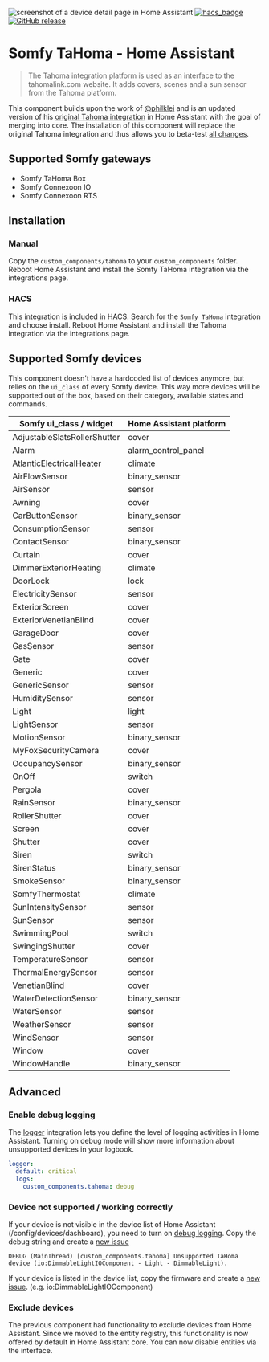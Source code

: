 ![screenshot of a device detail page in Home Assistant](https://raw.githubusercontent.com/iMicknl/ha-tahoma/master/media/tahoma_device_page.png)
[![hacs_badge](https://img.shields.io/badge/HACS-Default-orange.svg)](https://github.com/custom-components/hacs)
[![GitHub release](https://img.shields.io/github/release/iMicknl/ha-tahoma.svg)](https://GitHub.com/iMicknl/ha-tahoma/releases/)

# Somfy TaHoma - Home Assistant

> The Tahoma integration platform is used as an interface to the tahomalink.com website. It adds covers, scenes and a sun sensor from the Tahoma platform.

This component builds upon the work of [@philklei](https://github.com/philklei) and is an updated version of his [original Tahoma integration](https://www.home-assistant.io/integrations/tahoma/) in Home Assistant with the goal of merging into core. The installation of this component will replace the original Tahoma integration and thus allows you to beta-test [all changes](./CHANGELOG.md).

## Supported Somfy gateways

- Somfy TaHoma Box
- Somfy Connexoon IO
- Somfy Connexoon RTS

## Installation

### Manual

Copy the `custom_components/tahoma` to your `custom_components` folder. Reboot Home Assistant and install the Somfy TaHoma integration via the integrations page.

### HACS

This integration is included in HACS. Search for the `Somfy TaHoma` integration and choose install. Reboot Home Assistant and install the Tahoma integration via the integrations page.

## Supported Somfy devices

This component doesn't have a hardcoded list of devices anymore, but relies on the `ui_class` of every Somfy device. This way more devices will be supported out of the box, based on their category, available states and commands.

| Somfy ui_class / widget      | Home Assistant platform |
| ---------------------------- | ----------------------- |
| AdjustableSlatsRollerShutter | cover                   |
| Alarm                        | alarm_control_panel     |
| AtlanticElectricalHeater     | climate                 |
| AirFlowSensor                | binary_sensor           |
| AirSensor                    | sensor                  |
| Awning                       | cover                   |
| CarButtonSensor              | binary_sensor           |
| ConsumptionSensor            | sensor                  |
| ContactSensor                | binary_sensor           |
| Curtain                      | cover                   |
| DimmerExteriorHeating        | climate                 |
| DoorLock                     | lock                    |
| ElectricitySensor            | sensor                  |
| ExteriorScreen               | cover                   |
| ExteriorVenetianBlind        | cover                   |
| GarageDoor                   | cover                   |
| GasSensor                    | sensor                  |
| Gate                         | cover                   |
| Generic                      | cover                   |
| GenericSensor                | sensor                  |
| HumiditySensor               | sensor                  |
| Light                        | light                   |
| LightSensor                  | sensor                  |
| MotionSensor                 | binary_sensor           |
| MyFoxSecurityCamera          | cover                   |
| OccupancySensor              | binary_sensor           |
| OnOff                        | switch                  |
| Pergola                      | cover                   |
| RainSensor                   | binary_sensor           |
| RollerShutter                | cover                   |
| Screen                       | cover                   |
| Shutter                      | cover                   |
| Siren                        | switch                  |
| SirenStatus                  | binary_sensor           |
| SmokeSensor                  | binary_sensor           |
| SomfyThermostat              | climate                 |
| SunIntensitySensor           | sensor                  |
| SunSensor                    | sensor                  |
| SwimmingPool                 | switch                  |
| SwingingShutter              | cover                   |
| TemperatureSensor            | sensor                  |
| ThermalEnergySensor          | sensor                  |
| VenetianBlind                | cover                   |
| WaterDetectionSensor         | binary_sensor           |
| WaterSensor                  | sensor                  |
| WeatherSensor                | sensor                  |
| WindSensor                   | sensor                  |
| Window                       | cover                   |
| WindowHandle                 | binary_sensor           |

## Advanced

### Enable debug logging

The [logger](https://www.home-assistant.io/integrations/logger/) integration lets you define the level of logging activities in Home Assistant. Turning on debug mode will show more information about unsupported devices in your logbook.

```yaml
logger:
  default: critical
  logs:
    custom_components.tahoma: debug
```

### Device not supported / working correctly

If your device is not visible in the device list of Home Assistant (/config/devices/dashboard), you need to turn on [debug logging](#enable-debug-logging). Copy the debug string and create a [new issue](https://github.com/iMicknl/ha-tahoma/issues/new/choose)

`DEBUG (MainThread) [custom_components.tahoma] Unsupported TaHoma device (io:DimmableLightIOComponent - Light - DimmableLight).`

If your device is listed in the device list, copy the firmware and create a [new issue](https://github.com/iMicknl/ha-tahoma/issues/new/choose). (e.g. io:DimmableLightIOComponent)

### Exclude devices

The previous component had functionality to exclude devices from Home Assistant. Since we moved to the entity registry, this functionality is now offered by default in Home Assistant core. You can now disable entities via the interface.
